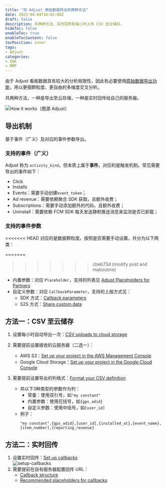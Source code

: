 ```yaml
---
title: "将 Adjust 原始数据导出的两种方法"
date: 2023-04-04T16:01:08Z
draft: false
description: 共两种方法，实时回传和每小时上传 CSV 至云储存。
hideToc: false
enableToc: true
enableTocContent: false
tocPosition: inner
tags:
- Adjust
categories:
- SDK
- MMP
---
```


由于 Adjust 看板数据具有较大的分析局限性，因此有必要使用[原始数据导出功能](https://help.adjust.com/en/article/raw-data-exports)，用以更细颗粒度、更自由的多维度交叉分析。

共两种方法，一种是导出至云存储，一种是实时回传给自己的服务器。

![How it works（图源 Adjust）](https://images.ctfassets.net/5s247im0esyq/5IzZDHUzGTvKFMe2IGnPCj/5b60d8ac5c97a05b2e71976c7be8b77f/02075bdf-e44b-4d3c-ac3b-31b736c20a56.png)

<!-- {{< expand "为什么不建议使用 BigQuery?" >}}

1. 时效性：
   - BigQuery：延迟1天半，实时额外收费见 [Data extraction pricing](https://cloud.google.com/bigquery/pricing#data_extraction_pricing)；
   - Adjust：接近实时；
2. 费用成本：
   - BigQuery：相对高额的计算/分析费用，可参考 [How BigQuery pricing works](https://cloud.google.com/bigquery/#section-5)
   - Adjust：按非自然量的安装收费 + 其他附加服务费（广告收入、订阅）；
3. 数据的使用价值：
   - BigQuery：侧重于用户行为分析；
   - Adjust：专业的归因供应商，打通推广+变现两侧；
4. 开发成本：
   - BigQuery：使用 Firebase 进行事件统计，需要单独处理打通推广侧（目前仅可实现 Facebook Ads，未来其他推广平台都是潜在的坑）；
   - Adjust：自备服务器，自建数据库（但原始数据已经接近结构化了）； -->

<!-- {{< /expand >}} -->

## 导出机制

基于事件（广义）及对应的事件参数导出。

### 支持的事件（广义）

Adjust 称为 `activity_kind`，但本质上属于**事件**。对应的是触发机制。常见需要导出的事件如下：

- Click
- Installs
- Events：需要手动创建`event_token`；
- Ad revenue：需要依赖聚合 SDK 获取，且额外收费；
- Subscriptions：需要手动添加额外的代码，且额外收费；
- Uninstall：需要依赖 FCM SDK 每天发送静默推送消息来监测是否已卸载；

### 支持的事件参数

<<<<<<< HEAD
对应的是数据颗粒度。按照是否需要手动设置，共分为以下两类：

=======
>>>>>>> cbeb73d (modify post and maboutme)
- 内置参数：对应 `Placeholder`，支持的列表见 [Adjust Placeholders for Partners
](https://partners.adjust.com/placeholders)
- 自定义参数：对应 `CallbackParameter`，支持的上报方式见：
	- SDK 方式：[Callback parameters](https://help.adjust.com/en/article/event-tracking-android-sdk#callback-parameters)
	- S2S 方式：[Share custom data](https://help.adjust.com/en/article/server-to-server-events#share-custom-data)

## 方法一：CSV 至云储存

1. 设置每小时自动导出一次：[CSV uploads to cloud storage](https://help.adjust.com/en/article/csv-uploads)

2. 需要提前设置接收的云服务器（二选一）：
	- AWS S3：[Set up your project in the AWS Management Console](https://help.adjust.com/en/article/amazon-s3#set-up-in-aws-console)
	- Google Cloud Storage：[Set up your project in the Google Cloud Console](https://help.adjust.com/en/article/google-cloud-storage#set-up-in-google-cloud-console)

3. 需要提前设置导出的列格式：[Format your CSV definition](https://help.adjust.com/en/article/csv-uploads#format-your-csv-definition)
	- 共以下3种类型的参数作为列：
		- 常量：使用双引号，如`"my constant"`
		- 内置参数：使用花括号，如`{gps_adid}`
		- 自定义参数：使用中括号，如`[user_id]`
	- 例子：
		```plaintext
		"my constant",{gps_adid},[user_id],{installed_at},{event_name},[item_number],{reporting_revenue}
## 方法二：实时回传

1. 设置实时回传：[Set up callbacks](https://help.adjust.com/en/article/set-up-callbacks)<br>
	<img src='/images/posts/setup-callbacks.png' alt='setup-callbacks'><br>
2. 需要提前在自有服务器配置回传 URL：
	- [Callback structure](https://help.adjust.com/en/article/callback-structure)
	- [Recommended placeholders for callbacks](https://help.adjust.com/en/article/recommended-placeholders-callbacks)

